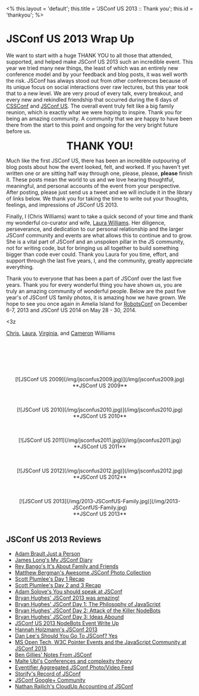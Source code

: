 <%
this.layout = 'default';
this.title = 'JSConf US 2013 :: Thank you';
this.id = 'thankyou';
%>


# JSConf US 2013 Wrap Up

We want to start with a huge THANK YOU to all those that attended, supported, and helped make JSConf US 2013 such an incredible event. This year we tried many new things, the least of which was an entirely new conference model and by your feedback and blog posts, it was well worth the risk. JSConf has always stood out from other conferences because of its unique focus on social interactions over raw lectures, but this year took that to a new level. We are very proud of every talk, every breakout, and every new and rekindled friendship that occurred during the 6 days of [CSSConf](http://cssconf.com) and [JSConf US](http://2013.jsconf.us). The overall event truly felt like a big family reunion, which is exactly what we were hoping to inspire. Thank you for being an amazing community.  A community that we are happy to have been there from the start to this point and ongoing for the very bright future before us.

<p style="text-align: center"><font style="font-size: 200%; font-weight: bold;">THANK YOU!</font></p>


Much like the first JSConf US, there has been an incredible outpouring of blog posts about how the event looked, felt, and worked. If you haven't yet written one or are sitting half way through one, please, please, __please__ finish it. These posts mean the world to us and we love hearing thoughtful, meaningful, and personal accounts of the event from your perspective. After posting, please just send us a tweet and we will include it in the library of links below. We thank you for taking the time to write out your thoughts, feelings, and impressions of JSConf US 2013.

Finally, I (Chris Williams) want to take a quick second of your time and thank my wonderful co-curator and wife, [Laura Williams](http://twitter.com/lwilliams). Her diligence, perseverance, and dedication to our personal relationship and the larger JSConf community and events are what allows this to continue and to grow. She is a vital part of JSConf and an unspoken pillar in the JS community, not for writing code, but for bringing us all together to build something bigger than code ever could. Thank you Laura for you time, effort, and support through the last five years, I, and the community, greatly appreciate everything.

Thank you to everyone that has been a part of JSConf over the last five years. Thank you for every wonderful thing you have shown us, you are truly an amazing community of wonderful people. Below are the past five year's of JSConf US family photos, it is amazing how we have grown. We hope to see you once again in Amelia Island for [RobotsConf](http://robotsconf.com) on December 6-7, 2013 and JSConf US 2014 on May 28 - 30, 2014.

<3z

[Chris](http://twitter.com/voodootikigod), [Laura](http://twitter.com/lwilliams), [Virginia](http://twitter.com/babyvirginia), and [Cameron](http://twitter.com/robotcameron) Williams
<p>&nbsp;</p>
<p>&nbsp;</p>
<p>&nbsp;</p>
<center>
<p style="margin-bottom: 48px">
[![JSConf US 2009](/img/jsconfus2009.jpg)](/img/jsconfus2009.jpg)<br/>
**JSConf US 2009**
</p>
<p style="margin-bottom: 48px">
[![JSConf US 2010](/img/jsconfus2010.jpg)](/img/jsconfus2010.jpg)<br/>
**JSConf US 2010**
</p>
<p style="margin-bottom: 48px">
[![JSConf US 2011](/img/jsconfus2011.jpg)](/img/jsconfus2011.jpg)<br/>
**JSConf US 2011**
</p>
<p style="margin-bottom: 48px">
[![JSConf US 2012](/img/jsconfus2012.jpg)](/img/jsconfus2012.jpg)<br/>
**JSConf US 2012**
</p>
<p style="margin-bottom: 48px">
[![JSConf US 2013](/img/2013-JSConfUS-Family.jpg)](/img/2013-JSConfUS-Family.jpg)<br/>
**JSConf US 2013**
</p>
</center>




## JSConf US 2013 Reviews

* [Adam Brault Just a Person](http://adambrault.com/post/52004360603/just-a-person)
* [James Long's My JSConf Diary](http://jlongster.com/My-JSConf-Diary)
* [Rey Bango's It's About Family and Friends](http://blog.reybango.com/2013/06/04/jsconf-its-about-friends-and-family/)
* [Matthew Bergman's Awesome JSConf Photo Collection](http://www.flickr.com/photos/matthewbergman/sets/72157633810733840/)
* [Scott Plumlee's Day 1 Recap](http://plumlee.org/archive/2013/05/30/jsconf-2013-day-1/)
* [Scott Plumlee's Day 2 and 3 Recap](http://plumlee.org/archive/2013/06/08/jsconf-2013-days-2-3/)
* [Adam Solove's You should speak at JSConf](http://adamsolove.com/js/2013/06/08/speak-at-jsconf.html)
* [Bryan Hughes' JSConf 2013 was amazing!](http://theoreticalideations.com/2013/06/03/jsconf-2013-was-amazing/)
* [Bryan Hughes' JSConf Day 1: The Philosophy of JavaScript](http://theoreticalideations.com/2013/06/04/jsconf-day-1-the-philosophy-of-javascript/)
* [Bryan Hughes' JSConf Day 2: Attack of the Killer NodeBots](http://theoreticalideations.com/2013/06/06/jsconf-day-2-attack-of-the-killer-nodebots/)
* [Bryan Hughes' JSConf Day 3: Ideas Abound](http://theoreticalideations.com/2013/06/07/jsconf-day-3-ideas-abound/)
* [JSConf US 2013 NodeBots Event Write Up](http://nodebots.io/events/jsconf2013.html)
* [Hannah Holzmann's JSConf 2013](http://hannahholzmann.com/js-conf-2013/)
* [Dan Lee's Should You Go To JSConf? Yes](https://medium.com/the-javascript-collection/95c0f67eb6ca)
* [MS Open Tech, W3C Pointer Events and the JavaScript Community at JSConf 2013](http://msopentech.com/blog/2013/06/06/ms-open-tech-w3c-pointer-events-and-the-javascript-community-at-jsconf-2013/)
* [Ben Gillies' Notes From JSConf](http://bengillies.tiddlyspace.com/#%23jsconf)
* [Malte Ubl's Conferences and complexity theory](https://plus.google.com/u/0/116910304844117268718/posts/CTcPYkRfsiG)
* [Eventifier Aggregated JSConf Photo/Video Feed](http://eventifier.co/event/jsconf13/)
* [Storify's Record of JSConf](http://storify.com/search?q=jsconf)
* [JSConf Google+ Community](https://plus.google.com/u/0/communities/108690140179099971045)
* [Nathan Rajlich's CloudUp Accounting of JSConf](https://cloudup.com/cmaOCYLq5Kn)

